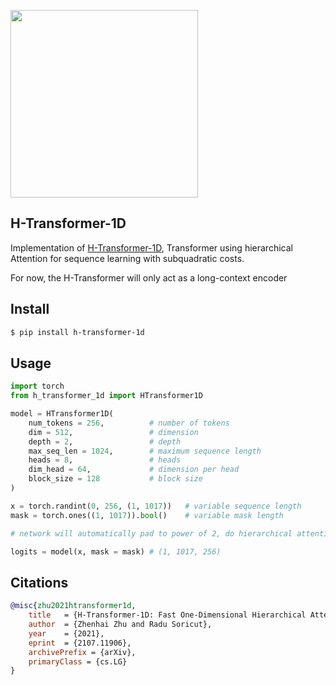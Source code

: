 <img src="./h-transformer.png" width="300px"></img>

## H-Transformer-1D

Implementation of <a href="https://arxiv.org/abs/2107.11906">H-Transformer-1D</a>, Transformer using hierarchical Attention for sequence learning with subquadratic costs.

For now, the H-Transformer will only act as a long-context encoder

## Install

```bash
$ pip install h-transformer-1d
```

## Usage

```python
import torch
from h_transformer_1d import HTransformer1D

model = HTransformer1D(
    num_tokens = 256,          # number of tokens
    dim = 512,                 # dimension
    depth = 2,                 # depth
    max_seq_len = 1024,        # maximum sequence length
    heads = 8,                 # heads
    dim_head = 64,             # dimension per head
    block_size = 128           # block size
)

x = torch.randint(0, 256, (1, 1017))   # variable sequence length
mask = torch.ones((1, 1017)).bool()    # variable mask length

# network will automatically pad to power of 2, do hierarchical attention, etc

logits = model(x, mask = mask) # (1, 1017, 256)
```

## Citations

```bibtex
@misc{zhu2021htransformer1d,
    title   = {H-Transformer-1D: Fast One-Dimensional Hierarchical Attention for Sequences}, 
    author  = {Zhenhai Zhu and Radu Soricut},
    year    = {2021},
    eprint  = {2107.11906},
    archivePrefix = {arXiv},
    primaryClass = {cs.LG}
}
```
